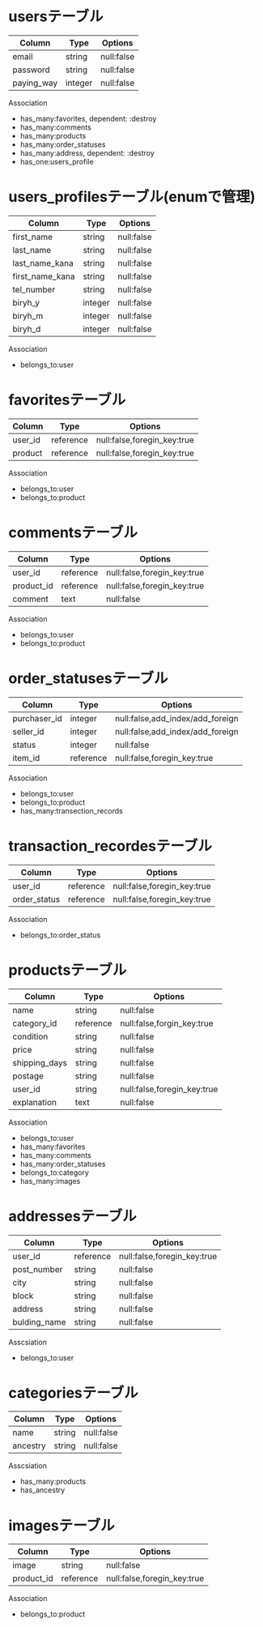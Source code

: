 # usersテーブル

|Column|Type|Options|
|------|----|-------|
|email|string|null:false|
|password|string|null:false|
|paying_way|integer|null:false|

Association

- has_many:favorites, dependent: :destroy
- has_many:comments
- has_many:products
- has_many:order_statuses
- has_many:address, dependent: :destroy
- has_one:users_profile

# users_profilesテーブル(enumで管理)

|Column|Type|Options|
|------|----|-------|
|first_name|string|null:false|
|last_name|string|null:false|
|last_name_kana|string|null:false|
|first_name_kana|string|null:false|
|tel_number|string|null:false|
|biryh_y|integer|null:false|
|biryh_m|integer|null:false|
|biryh_d|integer|null:false|

Association

- belongs_to:user

# favoritesテーブル

|Column|Type|Options|
|------|----|-------|
|user_id|reference|null:false,foregin_key:true|
|product|reference|null:false,foregin_key:true|

Association

- belongs_to:user
- belongs_to:product

# commentsテーブル

|Column|Type|Options|
|------|----|-------|
|user_id|reference|null:false,foregin_key:true|
|product_id|reference|null:false,foregin_key:true|
|comment|text|null:false|

Association

- belongs_to:user
- belongs_to:product

# order_statusesテーブル

|Column|Type|Options|
|------|----|-------|
|purchaser_id|integer|null:false,add_index/add_foreign|
|seller_id|integer|null:false,add_index/add_foreign|
|status|integer|null:false|
|item_id|reference|null:false,foregin_key:true|

Association

- belongs_to:user
- belongs_to:product
- has_many:transection_records

# transaction_recordesテーブル
|Column|Type|Options|
|------|----|-------|
|user_id|reference|null:false,foregin_key:true|
|order_status|reference|null:false,foregin_key:true|

Association

- belongs_to:order_status


# productsテーブル

|Column|Type|Options|
|------|----|-------|
|name|string|null:false|
|category_id|reference|null:false,forgin_key:true|
|condition|string|null:false|
|price|string|null:false|
|shipping_days|string|null:false|
|postage|string|null:false|
|user_id|string|null:false,foregin_key:true|
|explanation|text|null:false|

Association

- belongs_to:user
- has_many:favorites
- has_many:comments
- has_many:order_statuses
- belongs_to:category
- has_many:images



# addressesテーブル

|Column|Type|Options|
|------|----|-------|
|user_id|reference|null:false,foregin_key:true|
|post_number|string|null:false|
|city|string|null:false|
|block|string|null:false|
|address|string|null:false|
|bulding_name|string|null:false|

Asscsiation

- belongs_to:user

# categoriesテーブル

|Column|Type|Options|
|------|----|-------|
|name|string|null:false|
|ancestry|string|null:false|

Asscsiation

- has_many:products
- has_ancestry

# imagesテーブル

|Column|Type|Options|
|------|----|-------|
|image|string|null:false|
|product_id|reference|null:false,foregin_key:true|

Association

- belongs_to:product